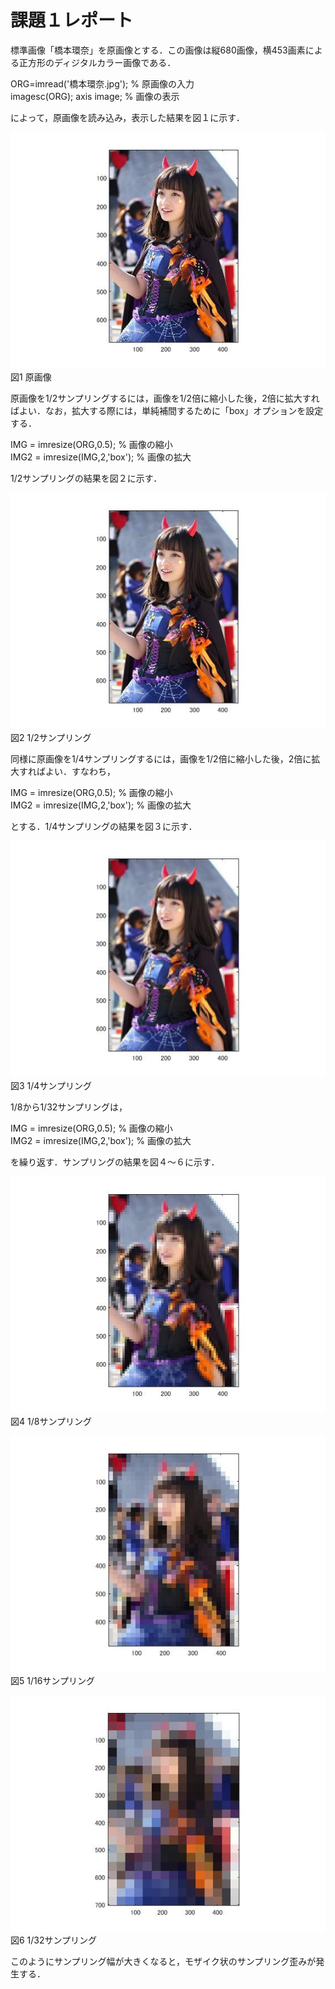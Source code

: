 # 課題１レポート

標準画像「橋本環奈」を原画像とする．この画像は縦680画像，横453画素による正方形のディジタルカラー画像である．

ORG=imread('橋本環奈.jpg'); % 原画像の入力  
imagesc(ORG); axis image; % 画像の表示

によって，原画像を読み込み，表示した結果を図１に示す．

![原画像](https://github.com/Tsutayaa/lecture_image_processing/blob/master/image/kadai1.1.jpg
)  
図1 原画像

原画像を1/2サンプリングするには，画像を1/2倍に縮小した後，2倍に拡大すればよい．なお，拡大する際には，単純補間するために「box」オプションを設定する．

IMG = imresize(ORG,0.5); % 画像の縮小  
IMG2 = imresize(IMG,2,'box'); % 画像の拡大

1/2サンプリングの結果を図２に示す．

![原画像](https://github.com/Tsutayaa/lecture_image_processing/blob/master/image/kadai1.2.jpg
)  
図2 1/2サンプリング

同様に原画像を1/4サンプリングするには，画像を1/2倍に縮小した後，2倍に拡大すればよい．すなわち，

IMG = imresize(ORG,0.5); % 画像の縮小  
IMG2 = imresize(IMG,2,'box'); % 画像の拡大

とする．1/4サンプリングの結果を図３に示す．

![原画像](https://github.com/Tsutayaa/lecture_image_processing/blob/master/image/kadai1.3.jpg
)  
図3 1/4サンプリング

1/8から1/32サンプリングは，

IMG = imresize(ORG,0.5); % 画像の縮小  
IMG2 = imresize(IMG,2,'box'); % 画像の拡大

を繰り返す．サンプリングの結果を図４～６に示す．

![原画像](https://github.com/Tsutayaa/lecture_image_processing/blob/master/image/kadai1.4.jpg
)  
図4 1/8サンプリング

![原画像](https://github.com/Tsutayaa/lecture_image_processing/blob/master/image/kadai1.5.jpg
)  
図5 1/16サンプリング

![原画像](https://github.com/Tsutayaa/lecture_image_processing/blob/master/image/kadai1.6.jpg
)  
図6 1/32サンプリング

このようにサンプリング幅が大きくなると，モザイク状のサンプリング歪みが発生する．
